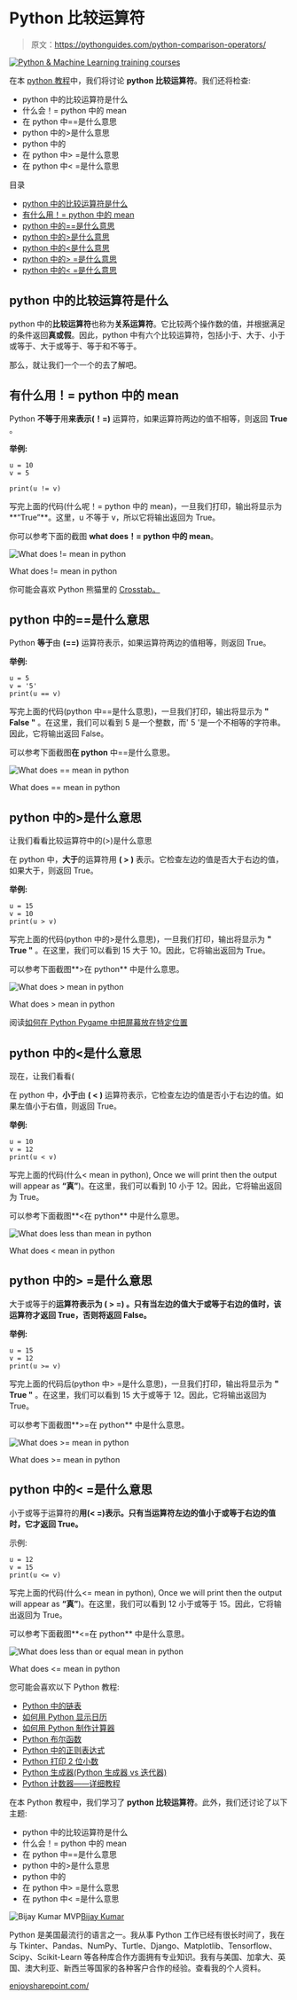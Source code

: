 # Python 比较运算符

> 原文：<https://pythonguides.com/python-comparison-operators/>

[![Python & Machine Learning training courses](img/49ec9c6da89a04c9f45bab643f8c765c.png)](https://sharepointsky.teachable.com/p/python-and-machine-learning-training-course)

在本 [python 教程](https://pythonguides.com/python-hello-world-program/)中，我们将讨论 **python 比较运算符**。我们还将检查:

*   python 中的比较运算符是什么
*   什么会！= python 中的 mean
*   在 python 中==是什么意思
*   python 中的>是什么意思
*   python 中的
*   在 python 中> =是什么意思
*   在 python 中< =是什么意思

目录

[](#)

*   [python 中的比较运算符是什么](#What_is_comparison_operators_in_python "What is comparison operators in python")
*   [有什么用！= python 中的 mean](#What_does_mean_in_python "What does != mean in python")
*   [python 中的==是什么意思](#What_does_mean_in_python-2 "What does == mean in python")
*   [python 中的>是什么意思](#What_does_%3E_mean_in_python "What does > mean in python")
*   [python 中的<是什么意思](#What_does_%3C_mean_in_python "What does < mean in python")
*   [python 中的> =是什么意思](#What_does_%3E_mean_in_python-2 "What does >= mean in python")
*   [python 中的< =是什么意思](#What_does "What does <= mean in python")

## python 中的比较运算符是什么

python 中的**比较运算符**也称为**关系运算符**。它比较两个操作数的值，并根据满足的条件返回**真或假**。因此，python 中有六个比较运算符，包括小于、大于、小于或等于、大于或等于、等于和不等于。

那么，就让我们一个一个的去了解吧。

## 有什么用！= python 中的 mean

Python **不等于**用**来表示(！=)** 运算符，如果运算符两边的值不相等，则返回 **True** 。

**举例:**

```
u = 10
v = 5

print(u != v)
```

写完上面的代码(什么呢！= python 中的 mean)，一旦我们打印，输出将显示为**“True”**。这里，u 不等于 v，所以它将输出返回为 True。

你可以参考下面的截图 **what does！= python 中的 mean**。

![What does != mean in python](img/8f048a4d7227ba426ad6d235ce4a31dc.png "What does mean in python")

What does != mean in python

你可能会喜欢 Python 熊猫里的 [Crosstab。](https://pythonguides.com/crosstab-in-python-pandas/)

## python 中的==是什么意思

Python **等于**由 **(==)** 运算符表示，如果运算符两边的值相等，则返回 True。

**举例:**

```
u = 5
v = '5'
print(u == v)
```

写完上面的代码(python 中==是什么意思)，一旦我们打印，输出将显示为 **" False "** 。在这里，我们可以看到 5 是一个整数，而' 5 '是一个不相等的字符串。因此，它将输出返回 False。

可以参考下面截图**在 python** 中==是什么意思。

![What does == mean in python](img/d16fe877e968dde2752b325c5d5fdb6e.png "What does mean in python 1")

What does == mean in python

## python 中的>是什么意思

让我们看看比较运算符中的(>)是什么意思

在 python 中，**大于**的运算符用 **( > )** 表示。它检查左边的值是否大于右边的值，如果大于，则返回 True。

**举例:**

```
u = 15
v = 10
print(u > v)
```

写完上面的代码(python 中的>是什么意思)，一旦我们打印，输出将显示为 **" True "** 。在这里，我们可以看到 15 大于 10。因此，它将输出返回为 True。

可以参考下面截图**>在 python** 中是什么意思。

![What does > mean in python](img/4bb6c5eddb13116cf59530c4311add07.png "What does greater than mean in python")

What does > mean in python

阅读[如何在 Python Pygame 中把屏幕放在特定位置](https://pythonguides.com/how-to-put-screen-in-specific-spot-in-python-pygame/)

## python 中的<是什么意思

现在，让我们看看(

在 python 中，**小于**由 **( < )** 运算符表示，它检查左边的值是否小于右边的值。如果左值小于右值，则返回 True。

**举例:**

```
u = 10
v = 12
print(u < v)
```

写完上面的代码(什么< mean in python), Once we will print then the output will appear as **“真”**)。在这里，我们可以看到 10 小于 12。因此，它将输出返回为 True。

可以参考下面截图**<在 python** 中是什么意思。

![What does less than mean in python](img/462010d56c2e1ee507bd666e5bc99465.png "What does less than mean in python")

What does < mean in python

## python 中的> =是什么意思

大于或等于的**运算符表示为 **( > =)** 。只有当左边的值大于或等于右边的值时，该运算符才返回 True，否则将返回 False。**

**举例:**

```
u = 15
v = 12
print(u >= v)
```

写完上面的代码后(python 中> =是什么意思)，一旦我们打印，输出将显示为 **" True "** 。在这里，我们可以看到 15 大于或等于 12。因此，它将输出返回为 True。

可以参考下面截图**>=在 python** 中是什么意思。

![What does >= mean in python](img/98679b908816b08deffeee24a98e947d.png "What does greater than or equal mean in python")

What does >= mean in python

## python 中的< =是什么意思

小于或等于运算符的**用(< =)表示。只有当运算符左边的值小于或等于右边的值时，它才返回 True。**

示例:

```
u = 12
v = 15
print(u <= v)
```

写完上面的代码(什么<= mean in python), Once we will print then the output will appear as **“真”**)。在这里，我们可以看到 12 小于或等于 15。因此，它将输出返回为 True。

可以参考下面截图**<=在 python** 中是什么意思。

![What does less than or equal mean in python](img/ca31737791ddb2e0ce4f89b07624014d.png "What does less than or equal mean in python")

What does <= mean in python

您可能会喜欢以下 Python 教程:

*   [Python 中的链表](https://pythonguides.com/linked-lists-in-python/)
*   [如何用 Python 显示日历](https://pythonguides.com/display-calendar-in-python/)
*   [如何用 Python 制作计算器](https://pythonguides.com/make-a-calculator-in-python/)
*   [Python 布尔函数](https://pythonguides.com/python-booleans/)
*   [Python 中的正则表达式](https://pythonguides.com/regular-expressions-in-python/)
*   [Python 打印 2 位小数](https://pythonguides.com/python-print-2-decimal-places/)
*   [Python 生成器(Python 生成器 vs 迭代器)](https://pythonguides.com/python-generators/)
*   [Python 计数器——详细教程](https://pythonguides.com/python-counter/)

在本 Python 教程中，我们学习了 **python 比较运算符**。此外，我们还讨论了以下主题:

*   python 中的比较运算符是什么
*   什么会！= python 中的 mean
*   在 python 中==是什么意思
*   python 中的>是什么意思
*   python 中的
*   在 python 中> =是什么意思
*   在 python 中< =是什么意思

![Bijay Kumar MVP](img/9cb1c9117bcc4bbbaba71db8d37d76ef.png "Bijay Kumar MVP")[Bijay Kumar](https://pythonguides.com/author/fewlines4biju/)

Python 是美国最流行的语言之一。我从事 Python 工作已经有很长时间了，我在与 Tkinter、Pandas、NumPy、Turtle、Django、Matplotlib、Tensorflow、Scipy、Scikit-Learn 等各种库合作方面拥有专业知识。我有与美国、加拿大、英国、澳大利亚、新西兰等国家的各种客户合作的经验。查看我的个人资料。

[enjoysharepoint.com/](https://enjoysharepoint.com/)[](https://www.facebook.com/fewlines4biju "Facebook")[](https://www.linkedin.com/in/fewlines4biju/ "Linkedin")[](https://twitter.com/fewlines4biju "Twitter")